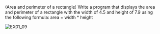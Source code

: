 (Area and perimeter of a rectangle) Write a program that displays the area and
perimeter of a rectangle with the width of 4.5 and height of 7.9 using the following
formula: area = width * height

![EX01_09](https://user-images.githubusercontent.com/110339904/199213696-00e64c73-ca32-40da-82c0-1984db1ca280.PNG)
